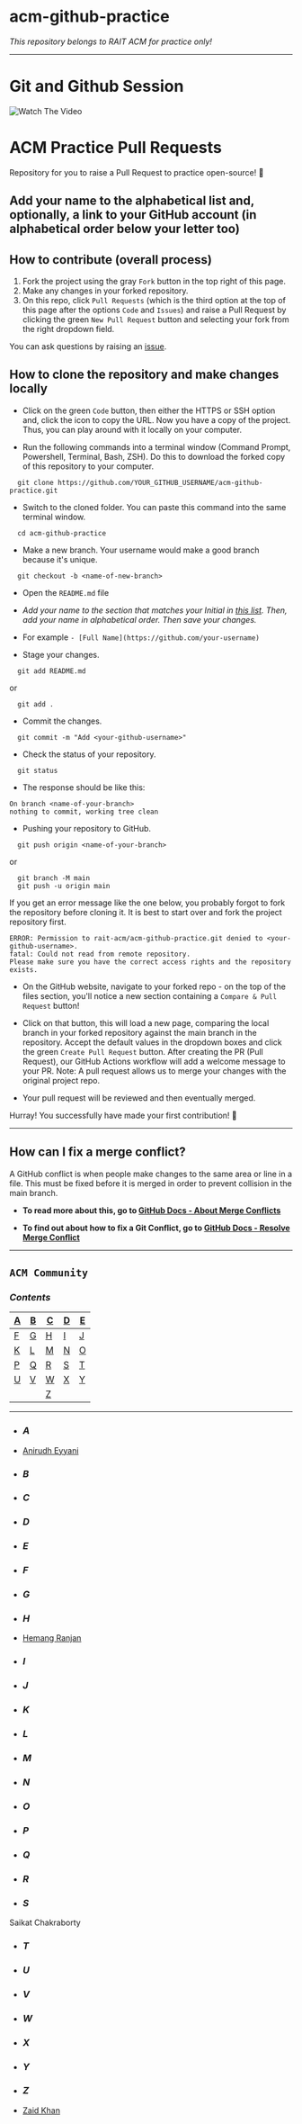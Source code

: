 # acm-github-practice
<!-- markdownlint-disable-next-line -->
*This repository belongs to RAIT ACM for practice only!*

---

# Git and Github Session

![Watch The Video](https://github.com/rait-acm/acm-github-practice/blob/main/images/coveree1.jpeg)


# ACM Practice Pull Requests

Repository for you to raise a Pull Request to practice open-source! 🎉

## Add your name to the alphabetical list and, optionally, a link to your GitHub account (in alphabetical order below your letter too)

## How to contribute (overall process)

1. Fork the project using the gray `Fork` button in the top right of this page.
2. Make any changes in your forked repository.
3. On this repo, click `Pull Requests` (which is the third option at the top of this page after the options `Code` and `Issues`) and raise a Pull Request by clicking the green `New Pull Request` button and selecting your fork from the right dropdown field.

You can ask questions by raising an [issue](https://github.com/rait-acm/acm-github-practice/issues).

## How to clone the repository and make changes locally

- Click on the green `Code` button, then either the HTTPS or SSH option and, click the icon to copy the URL. Now you have a copy of the project. Thus, you can play around with it locally on your computer.

- Run the following commands into a terminal window (Command Prompt, Powershell, Terminal, Bash, ZSH). Do this to download the forked copy of this repository to your computer.

```
  git clone https://github.com/YOUR_GITHUB_USERNAME/acm-github-practice.git
```

- Switch to the cloned folder. You can paste this command into the same terminal window.

```
  cd acm-github-practice
```

- Make a new branch. Your username would make a good branch because it's unique.

```
  git checkout -b <name-of-new-branch>
```

- Open the `README.md` file

- *Add your name to the section that matches your Initial in [this list](https://github.com/rait-acm/acm-github-practice/blob/main/README.md). Then, add your name in alphabetical order. Then save your changes.*

- For example
  `- [Full Name](https://github.com/your-username)`

- Stage your changes.

```
  git add README.md
```

or

```
  git add .
```

- Commit the changes.

```
  git commit -m "Add <your-github-username>"
```

- Check the status of your repository.

```
  git status
```

- The response should be like this:

```
On branch <name-of-your-branch>
nothing to commit, working tree clean
```

- Pushing your repository to GitHub.

```
  git push origin <name-of-your-branch>
```

or

```
  git branch -M main
  git push -u origin main
```

If you get an error message like the one below, you probably forgot to fork the repository before cloning it. It is best to start over and fork the project repository first.

```
ERROR: Permission to rait-acm/acm-github-practice.git denied to <your-github-username>.
fatal: Could not read from remote repository.
Please make sure you have the correct access rights and the repository exists.
```

- On the GitHub website, navigate to your forked repo - on the top of the files section, you'll notice a new section containing a `Compare & Pull Request` button!

- Click on that button, this will load a new page, comparing the local branch in your forked repository against the main branch in the repository. Accept the default values in the dropdown boxes and click the green `Create Pull Request` button. After creating the PR (Pull Request), our GitHub Actions workflow will add a welcome message to your PR.
  Note: A pull request allows us to merge your changes with the original project repo.

- Your pull request will be reviewed and then eventually merged.

Hurray! You successfully have made your first contribution! 🎉

---

## How can I fix a merge conflict?

A GitHub conflict is when people make changes to the same area or line in a file. This must be fixed before it is merged in order to prevent collision in the main branch.

- **To read more about this, go to [GitHub Docs - About Merge Conflicts](https://docs.github.com/en/github/collaborating-with-pull-requests/addressing-merge-conflicts/about-merge-conflicts)**

- **To find out about how to fix a Git Conflict, go to [GitHub Docs - Resolve Merge Conflict](https://docs.github.com/en/github/collaborating-with-pull-requests/addressing-merge-conflicts/resolving-a-merge-conflict-on-github)**


---

## `ACM Community`

### *Contents*

| [A](#a) | [B](#b) | [C](#c) | [D](#d) | [E](#e) |
| ------- | ------- | ------- | ------- | ------- |
| [F](#f) | [G](#g) | [H](#h) | [I](#i) | [J](#j) |
| [K](#k) | [L](#l) | [M](#m) | [N](#n) | [O](#o) |
| [P](#p) | [Q](#q) | [R](#r) | [S](#s) | [T](#t) |
| [U](#u) | [V](#v) | [W](#w) | [X](#x) | [Y](#y) |
|         |         | [Z](#z) |

---

- ### *A*
- [Anirudh Eyyani](https://github.com/AnirudhEyyani)

- ### *B*

- ### *C*

- ### *D*

- ### *E*

- ### *F*

- ### *G*

- ### *H*
- [Hemang Ranjan](https://github.com/Hemang417)
- ### *I*

- ### *J*

- ### *K*

- ### *L*

- ### *M*

- ### *N*

- ### *O*

- ### *P*

- ### *Q*

- ### *R*

- ### *S*
Saikat Chakraborty 
- ### *T*

- ### *U*

- ### *V*

- ### *W*

- ### *X*

- ### *Y*

- ### *Z*

- [Zaid Khan](https://github.com/ZaidKhan2002)
